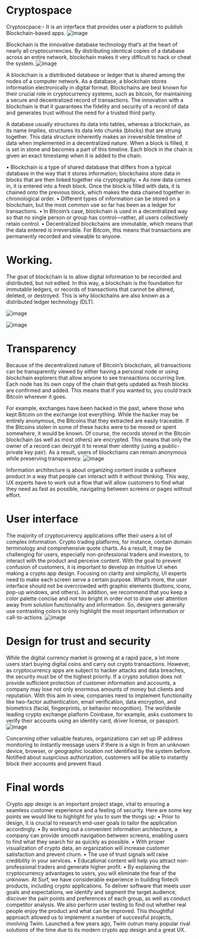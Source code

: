 # Cryptospace
Cryptoscpace:- It is an interface that provides user a platform to publish Blockchain-based apps. 
![image](https://user-images.githubusercontent.com/116283199/199804133-1f057ece-bde0-45ed-9be8-831cc1f83345.png)


Blockchain is the innovative database technology that’s at the heart of nearly all cryptocurrencies. By distributing identical copies of a database across an entire network, blockchain makes it very difficult to hack or cheat the system.
 ![image](https://user-images.githubusercontent.com/116283199/199803335-a67f77e9-13d7-4805-b6bc-0b581bee5e9b.png)


A blockchain is a distributed database or ledger that is shared among the nodes of a computer network. As a database, a blockchain stores information electronically in digital format. Blockchains are best known for their crucial role in cryptocurrency systems, such as bitcoin, for maintaining a secure and decentralized record of transactions. The innovation with a blockchain is that it guarantees the fidelity and security of a record of data and generates trust without the need for a trusted third party.

A database usually structures its data into tables, whereas a blockchain, as its name implies, structures its data into chunks (blocks) that are strung together. This data structure inherently makes an irreversible timeline of data when implemented in a decentralized nature. When a block is filled, it is set in stone and becomes a part of this timeline. Each block in the chain is given an exact timestamp when it is added to the chain.

•	Blockchain is a type of shared database that differs from a typical database in the way that it stores information; blockchains store data in blocks that are then linked together via cryptography.
•	As new data comes in, it is entered into a fresh block. Once the block is filled with data, it is chained onto the previous block, which makes the data chained together in chronological order.
•	Different types of information can be stored on a blockchain, but the most common use so far has been as a ledger for transactions. 
•	In Bitcoin’s case, blockchain is used in a decentralized way so that no single person or group has control—rather, all users collectively retain control.
•	Decentralized blockchains are immutable, which means that the data entered is irreversible. For Bitcoin, this means that transactions are permanently recorded and viewable to anyone.

# Working.
The goal of blockchain is to allow digital information to be recorded and distributed, but not edited. In this way, a blockchain is the foundation for immutable ledgers, or records of transactions that cannot be altered, deleted, or destroyed. This is why blockchains are also known as a distributed ledger technology (DLT).

   
 ![image](https://user-images.githubusercontent.com/116283199/199803437-1181983b-d0a4-4b4c-97ca-f30e88a5d22f.png)

![image](https://user-images.githubusercontent.com/116283199/199803470-66097482-ee1e-493e-9ecb-1f45068e7a8d.png)

# Transparency
Because of the decentralized nature of Bitcoin’s blockchain, all transactions can be transparently viewed by either having a personal node or using blockchain explorers that allow anyone to see transactions occurring live. Each node has its own copy of the chain that gets updated as fresh blocks are confirmed and added. This means that if you wanted to, you could track Bitcoin wherever it goes. 

For example, exchanges have been hacked in the past, where those who kept Bitcoin on the exchange lost everything. While the hacker may be entirely anonymous, the Bitcoins that they extracted are easily traceable. If the Bitcoins stolen in some of these hacks were to be moved or spent somewhere, it would be known.
Of course, the records stored in the Bitcoin blockchain (as well as most others) are encrypted. This means that only the owner of a record can decrypt it to reveal their identity (using a public-private key pair). As a result, users of blockchains can remain anonymous while preserving transparency.
 ![image](https://user-images.githubusercontent.com/116283199/199803714-6d68daab-a119-4632-8d9a-7d868641f05c.png)

Information architecture is about organizing content inside a software product in a way that people can interact with it without thinking. This way, UX experts have to work out a flow that will allow customers to find what they need as fast as possible, navigating between screens or pages without effort. 
# User interface
The majority of cryptocurrency applications offer their users a lot of complex information. Crypto trading platforms, for instance, contain domain terminology and comprehensive quote charts. As a result, it may be challenging for users, especially non-professional traders and investors, to interact with the product and perceive content. With the goal to prevent confusion of customers, it is important to develop an intuitive UI when making a crypto app design. 
Focusing on clarity and simplicity, UI experts need to make each screen serve a certain purpose. What’s more, the user interface should not be overcrowded with graphic elements (buttons, icons, pop-up windows, and others). In addition, we recommend that you keep a color palette concise and not too bright in order not to draw user attention away from solution functionality and information. So, designers generally use contrasting colors to only highlight the most important information or call-to-actions.
 ![image](https://user-images.githubusercontent.com/116283199/199803804-7ad1e272-d045-4d87-b0b5-e87165ed3f8f.png)

# Design for trust and security
While the digital currency market is growing at a rapid pace, a lot more users start buying digital coins and carry out crypto transactions. However, as cryptocurrency apps are subject to hacker attacks and data breaches, the security must be of the highest priority. If a crypto solution does not provide sufficient protection of customer information and accounts, a company may lose not only enormous amounts of money but clients and reputation. 
With this aim in view, companies need to implement functionality like two-factor authentication, email verification, data encryption, and biometrics (facial, fingerprints, or behavior recognition). The worldwide leading crypto exchange platform Coinbase, for example, asks customers to verify their accounts using an identity card, driver license, or passport.
 ![image](https://user-images.githubusercontent.com/116283199/199803903-16cbde91-19e3-45c8-a76e-497cc2e006b5.png)

Concerning other valuable features, organizations can set up IP address monitoring to instantly message users if there is a sign in from an unknown device, browser, or geographic location not identified by the system before. Notified about suspicious authorization, customers will be able to instantly block their accounts and prevent fraud.
# Final words
Crypto app design is an important project stage, vital to ensuring a seamless customer experience and a feeling of security. Here are some key points we would like to highlight for you to sum the things up:
•	Prior to design, it is crucial to research end-user goals to tailor the application accordingly.
•	By working out a convenient information architecture, a company can provide smooth navigation between screens, enabling users to find what they search for as quickly as possible.
•	With proper visualization of crypto data, an organization will increase customer satisfaction and prevent churn.
•	The use of trust signals will raise credibility in your services.
•	Educational content will help you attract non-professional traders and generate higher profit.
•	By explaining the cryptocurrency advantages to users, you will eliminate the fear of the unknown.
At Surf, we have considerable experience in building fintech products, including crypto applications. To deliver software that meets user goals and expectations, we identify and segment the target audience, discover the pain points and preferences of each group, as well as conduct competitor analysis. 
We also perform user testing to find out whether real people enjoy the product and what can be improved. This thoughtful approach allowed us to implement a number of successful projects, involving Twim. Launched a few years ago, Twim outrun many popular rival solutions of the time due to its modern crypto app design and a great UX. 

